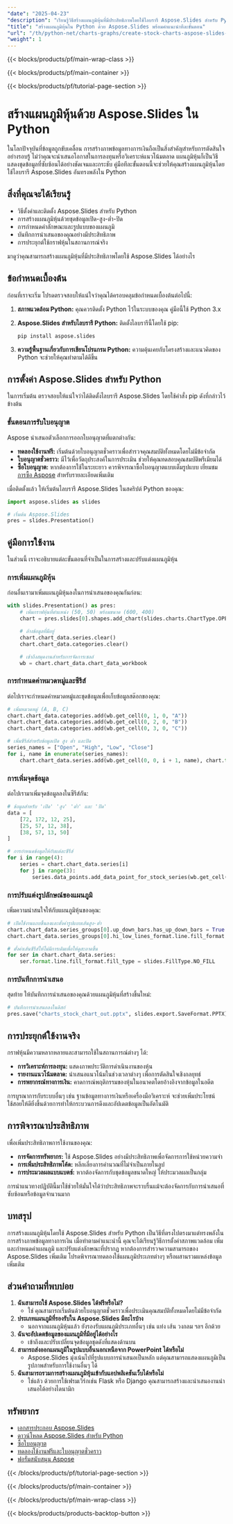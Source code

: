 ```yaml
---
"date": "2025-04-23"
"description": "เรียนรู้วิธีสร้างแผนภูมิหุ้นที่มีประสิทธิภาพโดยใช้ไลบรารี Aspose.Slides สำหรับ Python คู่มือนี้ครอบคลุมถึงการติดตั้ง การปรับแต่งแผนภูมิ และการใช้งานจริง"
"title": "สร้างแผนภูมิหุ้นใน Python ด้วย Aspose.Slides พร้อมคำแนะนำทีละขั้นตอน"
"url": "/th/python-net/charts-graphs/create-stock-charts-aspose-slides-python/"
"weight": 1
---
```


{{< blocks/products/pf/main-wrap-class >}}

{{< blocks/products/pf/main-container >}}

{{< blocks/products/pf/tutorial-page-section >}}
# สร้างแผนภูมิหุ้นด้วย Aspose.Slides ใน Python

ในโลกปัจจุบันที่ข้อมูลถูกขับเคลื่อน การสร้างภาพข้อมูลทางการเงินถือเป็นสิ่งสำคัญสำหรับการตัดสินใจอย่างรอบรู้ ไม่ว่าคุณจะนำเสนอโอกาสในการลงทุนหรือวิเคราะห์แนวโน้มตลาด แผนภูมิหุ้นก็เป็นวิธีแสดงชุดข้อมูลที่ซับซ้อนได้อย่างชัดเจนและกระชับ คู่มือทีละขั้นตอนนี้จะช่วยให้คุณสร้างแผนภูมิหุ้นโดยใช้ไลบรารี Aspose.Slides อันทรงพลังใน Python

## สิ่งที่คุณจะได้เรียนรู้
- วิธีตั้งค่าและติดตั้ง Aspose.Slides สำหรับ Python
- การสร้างแผนภูมิหุ้นด้วยชุดข้อมูลเปิด-สูง-ต่ำ-ปิด
- การกำหนดค่าลักษณะและรูปแบบของแผนภูมิ
- บันทึกการนำเสนอของคุณอย่างมีประสิทธิภาพ
- การประยุกต์ใช้กราฟหุ้นในสถานการณ์จริง

มาดูว่าคุณสามารถสร้างแผนภูมิหุ้นที่มีประสิทธิภาพโดยใช้ Aspose.Slides ได้อย่างไร

## ข้อกำหนดเบื้องต้น
ก่อนที่เราจะเริ่ม โปรดตรวจสอบให้แน่ใจว่าคุณได้ครอบคลุมข้อกำหนดเบื้องต้นต่อไปนี้:
1. **สภาพแวดล้อม Python:** คุณควรติดตั้ง Python ไว้ในระบบของคุณ คู่มือนี้ใช้ Python 3.x
2. **Aspose.Slides สำหรับไลบรารี Python:** ติดตั้งไลบรารีนี้โดยใช้ pip:
   
   ```bash
   pip install aspose.slides
   ```
3. **ความรู้พื้นฐานเกี่ยวกับการเขียนโปรแกรม Python:** ความคุ้นเคยกับโครงสร้างและแนวคิดของ Python จะช่วยให้คุณทำตามได้ดีขึ้น

## การตั้งค่า Aspose.Slides สำหรับ Python
ในการเริ่มต้น ตรวจสอบให้แน่ใจว่าได้ติดตั้งไลบรารี Aspose.Slides โดยใช้คำสั่ง pip ดังที่กล่าวไว้ข้างต้น

### ขั้นตอนการรับใบอนุญาต
Aspose นำเสนอตัวเลือกการออกใบอนุญาตที่แตกต่างกัน:
- **ทดลองใช้งานฟรี:** เริ่มต้นด้วยใบอนุญาตชั่วคราวเพื่อสำรวจคุณสมบัติทั้งหมดโดยไม่มีข้อจำกัด
- **ใบอนุญาตชั่วคราว:** มีไว้เพื่อวัตถุประสงค์ในการประเมิน ช่วยให้คุณทดสอบคุณสมบัติพรีเมียมได้
- **ซื้อใบอนุญาต:** หากต้องการใช้ในระยะยาว ควรพิจารณาซื้อใบอนุญาตแบบเต็มรูปแบบ เยี่ยมชม [การซื้อ Aspose](https://purchase.aspose.com/buy) สำหรับรายละเอียดเพิ่มเติม

เมื่อติดตั้งแล้ว ให้เริ่มต้นไลบรารี Aspose.Slides ในสคริปต์ Python ของคุณ:

```python
import aspose.slides as slides

# เริ่มต้น Aspose.Slides
pres = slides.Presentation()
```

## คู่มือการใช้งาน
ในส่วนนี้ เราจะอธิบายแต่ละขั้นตอนที่จำเป็นในการสร้างและปรับแต่งแผนภูมิหุ้น

### การเพิ่มแผนภูมิหุ้น
ก่อนอื่นเรามาเพิ่มแผนภูมิหุ้นลงในการนำเสนอของคุณกันก่อน:

```python
with slides.Presentation() as pres:
    # เพิ่มกราฟหุ้นที่ตำแหน่ง (50, 50) พร้อมขนาด (600, 400)
    chart = pres.slides[0].shapes.add_chart(slides.charts.ChartType.OPEN_HIGH_LOW_CLOSE, 50, 50, 600, 400, False)

    # ล้างข้อมูลที่มีอยู่
    chart.chart_data.series.clear()
    chart.chart_data.categories.clear()

    # เข้าถึงสมุดงานสำหรับการจัดการเซลล์
    wb = chart.chart_data.chart_data_workbook
```

### การกำหนดค่าหมวดหมู่และซีรีส์
ต่อไปเราจะกำหนดค่าหมวดหมู่และชุดข้อมูลเพื่อเก็บข้อมูลสต๊อกของคุณ:

```python
# เพิ่มหมวดหมู่ (A, B, C)
chart.chart_data.categories.add(wb.get_cell(0, 1, 0, "A"))
chart.chart_data.categories.add(wb.get_cell(0, 2, 0, "B"))
chart.chart_data.categories.add(wb.get_cell(0, 3, 0, "C"))

# เพิ่มซีรีส์สำหรับข้อมูลเปิด สูง ต่ำ และปิด
series_names = ["Open", "High", "Low", "Close"]
for i, name in enumerate(series_names):
    chart.chart_data.series.add(wb.get_cell(0, 0, i + 1, name), chart.type)
```

### การเพิ่มจุดข้อมูล
ต่อไปเรามาเพิ่มจุดข้อมูลลงในซีรีส์กัน:

```python
# ข้อมูลสำหรับ 'เปิด' 'สูง' 'ต่ำ' และ 'ปิด'
data = [
    [72, 172, 12, 25],
    [25, 57, 12, 38],
    [38, 57, 13, 50]
]

# การกำหนดข้อมูลให้กับแต่ละซีรีส์
for i in range(4):
    series = chart.chart_data.series[i]
    for j in range(3):
        series.data_points.add_data_point_for_stock_series(wb.get_cell(0, j + 1, i + 1, data[j][i]))
```

### การปรับแต่งรูปลักษณ์ของแผนภูมิ
เพิ่มความน่าสนใจให้กับแผนภูมิหุ้นของคุณ:

```python
# เปิดใช้งานแถบขึ้นลงและตั้งค่ารูปแบบเส้นสูง-ต่ำ
chart.chart_data.series_groups[0].up_down_bars.has_up_down_bars = True
chart.chart_data.series_groups[0].hi_low_lines_format.line.fill_format.fill_type = slides.FillType.SOLID

# ตั้งค่าเส้นซีรีส์ให้ไม่มีการเติมเพื่อให้ดูสะอาดขึ้น
for ser in chart.chart_data.series:
    ser.format.line.fill_format.fill_type = slides.FillType.NO_FILL
```

### การบันทึกการนำเสนอ
สุดท้าย ให้บันทึกการนำเสนอของคุณด้วยแผนภูมิหุ้นที่สร้างขึ้นใหม่:

```python
# บันทึกการนำเสนอลงในดิสก์
pres.save("charts_stock_chart_out.pptx", slides.export.SaveFormat.PPTX)
```

## การประยุกต์ใช้งานจริง
กราฟหุ้นมีความหลากหลายและสามารถใช้ในสถานการณ์ต่างๆ ได้:
- **การวิเคราะห์การลงทุน:** แสดงภาพประวัติการดำเนินงานของหุ้น
- **รายงานแนวโน้มตลาด:** นำเสนอแนวโน้มในช่วงเวลาต่างๆ เพื่อการตัดสินใจเชิงกลยุทธ์
- **การพยากรณ์ทางการเงิน:** คาดการณ์พฤติกรรมของหุ้นในอนาคตโดยอ้างอิงจากข้อมูลในอดีต

การบูรณาการกับระบบอื่นๆ เช่น ฐานข้อมูลทางการเงินหรือเครื่องมือวิเคราะห์ จะช่วยเพิ่มประโยชน์ใช้สอยให้ดียิ่งขึ้นด้วยการทำให้กระบวนการดึงและอัปเดตข้อมูลเป็นอัตโนมัติ

## การพิจารณาประสิทธิภาพ
เพื่อเพิ่มประสิทธิภาพการใช้งานของคุณ:
- **การจัดการทรัพยากร:** ใช้ Aspose.Slides อย่างมีประสิทธิภาพเพื่อจัดการการใช้หน่วยความจำ
- **การเพิ่มประสิทธิภาพโค้ด:** หลีกเลี่ยงการคำนวณที่ไม่จำเป็นภายในลูป
- **การประมวลผลแบบแบตช์:** หากต้องจัดการกับชุดข้อมูลขนาดใหญ่ ให้ประมวลผลเป็นกลุ่ม

การนำแนวทางปฏิบัตินี้มาใช้ช่วยให้มั่นใจได้ว่าประสิทธิภาพจะราบรื่นแม้จะต้องจัดการกับการนำเสนอที่ซับซ้อนหรือข้อมูลจำนวนมาก

## บทสรุป
การสร้างแผนภูมิหุ้นโดยใช้ Aspose.Slides สำหรับ Python เป็นวิธีที่ตรงไปตรงมาแต่ทรงพลังในการสร้างภาพข้อมูลทางการเงิน เมื่อทำตามคำแนะนำนี้ คุณจะได้เรียนรู้วิธีการตั้งค่าสภาพแวดล้อม เพิ่มและกำหนดค่าแผนภูมิ และปรับแต่งลักษณะที่ปรากฏ หากต้องการสำรวจความสามารถของ Aspose.Slides เพิ่มเติม โปรดพิจารณาทดลองใช้แผนภูมิประเภทต่างๆ หรือผสานรวมแหล่งข้อมูลเพิ่มเติม

## ส่วนคำถามที่พบบ่อย
1. **ฉันสามารถใช้ Aspose.Slides ได้ฟรีหรือไม่?**
   - ใช่ คุณสามารถเริ่มต้นด้วยใบอนุญาตชั่วคราวเพื่อประเมินคุณสมบัติทั้งหมดโดยไม่มีข้อจำกัด
2. **ประเภทแผนภูมิที่รองรับใน Aspose.Slides มีอะไรบ้าง**
   - นอกจากแผนภูมิหุ้นแล้ว ยังรองรับแผนภูมิประเภทอื่นๆ เช่น แท่ง เส้น วงกลม ฯลฯ อีกด้วย
3. **ฉันจะอัปเดตข้อมูลของแผนภูมิที่มีอยู่ได้อย่างไร**
   - เข้าถึงและปรับเปลี่ยนจุดข้อมูลชุดดังที่แสดงด้านบน
4. **สามารถส่งออกแผนภูมิในรูปแบบอื่นนอกเหนือจาก PowerPoint ได้หรือไม่**
   - Aspose.Slides มุ่งเน้นไปที่รูปแบบการนำเสนอเป็นหลัก แต่คุณสามารถแสดงแผนภูมิเป็นรูปภาพสำหรับการใช้งานอื่นๆ ได้
5. **ฉันสามารถรวมการสร้างแผนภูมิหุ้นเข้ากับแอปพลิเคชันเว็บได้หรือไม่**
   - ใช่แล้ว ด้วยการใช้เฟรมเวิร์กเช่น Flask หรือ Django คุณสามารถสร้างและนำเสนองานนำเสนอได้อย่างไดนามิก

## ทรัพยากร
- [เอกสารประกอบ Aspose.Slides](https://reference.aspose.com/slides/python-net/)
- [ดาวน์โหลด Aspose.Slides สำหรับ Python](https://releases.aspose.com/slides/python-net/)
- [ซื้อใบอนุญาต](https://purchase.aspose.com/buy)
- [ทดลองใช้งานฟรีและใบอนุญาตชั่วคราว](https://releases.aspose.com/slides/python-net/)
- [ฟอรั่มสนับสนุน Aspose](https://forum.aspose.com/c/slides/11)

{{< /blocks/products/pf/tutorial-page-section >}}

{{< /blocks/products/pf/main-container >}}

{{< /blocks/products/pf/main-wrap-class >}}

{{< blocks/products/products-backtop-button >}}